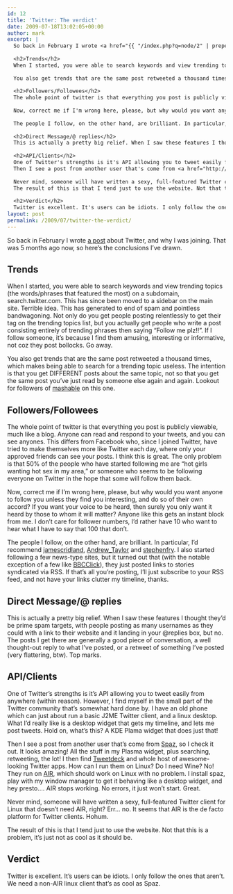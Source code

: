 ```yaml
---
id: 12
title: 'Twitter: The verdict'
date: 2009-07-18T13:02:05+00:00
author: mark
excerpt: |
  So back in February I wrote <a href="{{ "/index.php?q=node/2" | prepend: site.baseurl }}">a post</a> about Twitter, and why I was joining. That was 5 months ago now, so here's the conclusions I've drawn.
  
  <h2>Trends</h2>
  When I started, you were able to search keywords and view trending topics (the words/phrases that featured the most) on a subdomain, search.twitter.com. This has since been moved to a sidebar on the main site. Terrible idea. This has generated to end of spam and pointless bandwagoning. Not only do you get people posting relentlessly to get their tag on the trending topics list, but you actually get people who write a post consisting entirely of trending phrases then saying "Follow me plz!!". If I follow someone, it's because I find them amusing, interesting or informative, not coz they post bollocks. Go away.
  
  You also get trends that are the same post retweeted a thousand times, which makes being able to search for a trending topic useless. The intention is that you get DIFFERENT posts about the same topic, not so that you get the same post you've just read by someone else again and again. Lookout for followers of <a href="http://twitter.com/mashable">mashable</a> on this one.
  
  <h2>Followers/Followees</h2>
  The whole point of twitter is that everything you post is publicly viewable, much like a blog. Anyone can read and respond to your tweets, and you can see anyones. This differs from Facebook who, since I joined Twitter, have tried to make themselves more like Twitter each day, where only your approved friends can see your posts. I think this is great. The only problem is that 50% of the people who have started following me are "hot girls wanting hot sex in my area," or someone who seems to be following everyone on Twitter in the hope that some will follow them back.
  
  Now, correct me if I'm wrong here, please, but why would you want anyone to follow you unless they find you interesting, and do so of their own accord? If you want your voice to be heard, then surely you only want it heard by those to whom it will matter? Anyone like this gets an instant block from me. I don't care for follower numbers, I'd rather have 10 who want to hear what I have to say that 100 that don't.
  
  The people I follow, on the other hand, are brilliant. In particular, I'd recommend <a href="http://twitter.com/jamescridland">jamescridland</a>, <a href="http://twitter.com/Andrew_Taylor">Andrew_Taylor</a> and <a href="http://twitter.com/stephenfry">stephenfry</a>. I also started following a few news-type sites, but it turned out that (with the notable exception of a few like <a href="http://twitter.com/BBCClick">BBCClick</a>), they just posted links to stories syndicated via RSS. If that's all you're posting, I'll just subscribe to your RSS feed, and not have your links clutter my timeline, thanks.
  
  <h2>Direct Message/@ replies</h2>
  This is actually a pretty big relief. When I saw these features I thought they'd be prime spam targets, with people posting as many usernames as they could with a link to their website and it landing in your @replies box, but no. The posts I get there are generally a good piece of conversation, a well thought-out reply to what I've posted, or a retweet of something I've posted (very flattering, btw). Top marks.
  
  <h2>API/Clients</h2>
  One of Twitter's strengths is it's API allowing you to tweet easily from anywhere (within reason). However, I find myself in the small part of the Twitter community that's somewhat hard done by. I have an old phone which can just about run a basic J2ME Twitter client, and a linux desktop. What I'd really like is a desktop widget that gets my timeline, and lets me post tweets. Hold on, what's this? A KDE Plama widget that does just that!
  Then I see a post from another user that's come from <a href="http://funkatron.com/spaz/">Spaz</a>, so I check it out. It looks amazing! All the stuff in my Plasma widget, plus searching, retweeting, the lot! I then find <a href="http://tweetdeck.com/beta/">Tweetdeck</a> and whole host of awesome-looking Twitter apps. How can I run them on Linux? Do I need Wine? No! They run on <a href="http://www.adobe.com/products/air/">AIR</a>, which should work on Linux with no problem. I install spaz, play with my window manager to get it behaving like a desktop widget, and hey presto.... AIR stops working. No errors, it just won't start. Great.
  
  Never mind, someone will have written a sexy, full-featured Twitter client for Linux that doesn't need AIR, right? Err... no. It seems that AIR is the de facto platform for Twitter clients. Hohum.
  The result of this is that I tend just to use the website. Not that this is a problem, it's just not as cool as it should be.
  
  <h2>Verdict</h2>
  Twitter is excellent. It's users can be idiots. I only follow the ones that aren't. We need a non-AIR linux client that's as cool as Spaz.
layout: post
permalink: /2009/07/twitter-the-verdict/
---
```

So back in February I wrote [a post](/index.php?q=node/2) about Twitter, and why I was joining. That was 5 months ago now, so here&#8217;s the conclusions I&#8217;ve drawn.

## Trends

When I started, you were able to search keywords and view trending topics (the words/phrases that featured the most) on a subdomain, search.twitter.com. This has since been moved to a sidebar on the main site. Terrible idea. This has generated to end of spam and pointless bandwagoning. Not only do you get people posting relentlessly to get their tag on the trending topics list, but you actually get people who write a post consisting entirely of trending phrases then saying &#8220;Follow me plz!!&#8221;. If I follow someone, it&#8217;s because I find them amusing, interesting or informative, not coz they post bollocks. Go away.

You also get trends that are the same post retweeted a thousand times, which makes being able to search for a trending topic useless. The intention is that you get DIFFERENT posts about the same topic, not so that you get the same post you&#8217;ve just read by someone else again and again. Lookout for followers of [mashable](http://twitter.com/mashable) on this one.

## Followers/Followees

The whole point of twitter is that everything you post is publicly viewable, much like a blog. Anyone can read and respond to your tweets, and you can see anyones. This differs from Facebook who, since I joined Twitter, have tried to make themselves more like Twitter each day, where only your approved friends can see your posts. I think this is great. The only problem is that 50% of the people who have started following me are &#8220;hot girls wanting hot sex in my area,&#8221; or someone who seems to be following everyone on Twitter in the hope that some will follow them back.

Now, correct me if I&#8217;m wrong here, please, but why would you want anyone to follow you unless they find you interesting, and do so of their own accord? If you want your voice to be heard, then surely you only want it heard by those to whom it will matter? Anyone like this gets an instant block from me. I don&#8217;t care for follower numbers, I&#8217;d rather have 10 who want to hear what I have to say that 100 that don&#8217;t.

The people I follow, on the other hand, are brilliant. In particular, I&#8217;d recommend [jamescridland](http://twitter.com/jamescridland), [Andrew_Taylor](http://twitter.com/Andrew_Taylor) and [stephenfry](http://twitter.com/stephenfry). I also started following a few news-type sites, but it turned out that (with the notable exception of a few like [BBCClick](http://twitter.com/BBCClick)), they just posted links to stories syndicated via RSS. If that&#8217;s all you&#8217;re posting, I&#8217;ll just subscribe to your RSS feed, and not have your links clutter my timeline, thanks.

## Direct Message/@ replies

This is actually a pretty big relief. When I saw these features I thought they&#8217;d be prime spam targets, with people posting as many usernames as they could with a link to their website and it landing in your @replies box, but no. The posts I get there are generally a good piece of conversation, a well thought-out reply to what I&#8217;ve posted, or a retweet of something I&#8217;ve posted (very flattering, btw). Top marks.

## API/Clients

One of Twitter&#8217;s strengths is it&#8217;s API allowing you to tweet easily from anywhere (within reason). However, I find myself in the small part of the Twitter community that&#8217;s somewhat hard done by. I have an old phone which can just about run a basic J2ME Twitter client, and a linux desktop. What I&#8217;d really like is a desktop widget that gets my timeline, and lets me post tweets. Hold on, what&#8217;s this? A KDE Plama widget that does just that!
  
Then I see a post from another user that&#8217;s come from [Spaz](http://funkatron.com/spaz/), so I check it out. It looks amazing! All the stuff in my Plasma widget, plus searching, retweeting, the lot! I then find [Tweetdeck](http://tweetdeck.com/beta/) and whole host of awesome-looking Twitter apps. How can I run them on Linux? Do I need Wine? No! They run on [AIR](http://www.adobe.com/products/air/), which should work on Linux with no problem. I install spaz, play with my window manager to get it behaving like a desktop widget, and hey presto&#8230;. AIR stops working. No errors, it just won&#8217;t start. Great.

Never mind, someone will have written a sexy, full-featured Twitter client for Linux that doesn&#8217;t need AIR, right? Err&#8230; no. It seems that AIR is the de facto platform for Twitter clients. Hohum.
  
The result of this is that I tend just to use the website. Not that this is a problem, it&#8217;s just not as cool as it should be.

## Verdict

Twitter is excellent. It&#8217;s users can be idiots. I only follow the ones that aren&#8217;t. We need a non-AIR linux client that&#8217;s as cool as Spaz.
